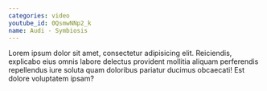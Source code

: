 ```yaml
---
categories: video
youtube_id: 0QsmwNNp2_k
name: Audi - Symbiosis
---
```


Lorem ipsum dolor sit amet, consectetur adipisicing elit. Reiciendis, explicabo eius omnis labore delectus provident mollitia aliquam perferendis repellendus iure soluta quam doloribus pariatur ducimus obcaecati! Est dolore voluptatem ipsam?